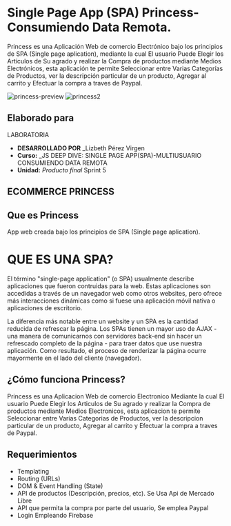 # Single Page App (SPA) Princess-Consumiendo Data Remota.

Princess es una Aplicación Web de comercio Electrónico bajo los principios de SPA (Single page aplication), mediante la cual El usuario Puede Elegir los Artículos de Su agrado y realizar la Compra de productos mediante Medios Electrónicos, esta aplicación te permite Seleccionar entre Varias Categorías de Productos, ver la descripción particular de un producto, Agregar al carrito y Efectuar la compra a traves de Paypal.

![princess-preview](https://user-images.githubusercontent.com/37425706/44370779-4b9bed00-a4a1-11e8-926a-1883f709b623.png)
![princess2](https://user-images.githubusercontent.com/37425706/44370882-cebd4300-a4a1-11e8-9e0a-cee6b20031c8.png)

##  Elaborado para
LABORATORIA



* **DESARROLLADO POR** _Lizbeth Pérez Virgen
* **Curso:** _JS DEEP DIVE: SINGLE PAGE APP(SPA)-MULTIUSUARIO CONSUMIENDO DATA REMOTA 
* **Unidad:** _Producto final_ Sprint 5

## ECOMMERCE PRINCESS

##  Que es Princess

App web  creada bajo los principios de SPA (Single page aplication).

# QUE ES UNA SPA?
El término "single-page application" (o SPA) usualmente describe aplicaciones que fueron contruidas para la web. Estas aplicaciones son accedidas a través de un navegador web como otros websites, pero ofrece más interacciones dinámicas como si fuese una aplicación móvil nativa o aplicaciones de escritorio.

La diferencia más notable entre un website y un SPA es la cantidad reducida de refrescar la página. Los SPAs tienen un mayor uso de AJAX - una manera de comunicarnos con servidores back-end sin hacer un refrescado completo de la página - para traer datos que use nuestra aplicación. Como resultado, el proceso de renderizar la página ocurre mayormente en el lado del cliente (navegador).


## ¿Cómo funciona Princess?
Princess es una Aplicacion Web de comercio Electronico Mediante la cual El usuario Puede Elegir los Articulos de Su agrado y realizar la Compra de productos mediante Medios Electronicos, esta aplicacion te permite Seleccionar entre Varias Categorias de Productos, ver la descripcion particular de un producto, Agregar al carrito y Efectuar la compra a traves de Paypal.  


## Requerimientos
  * Templating
  * Routing (URLs)
  * DOM & Event Handling (State)
  * API de productos (Descripción, precios, etc). Se Usa Api de Mercado Libre
  * API que permita la compra por parte del usuario, Se emplea Paypal
  * Login Empleando Firebase
